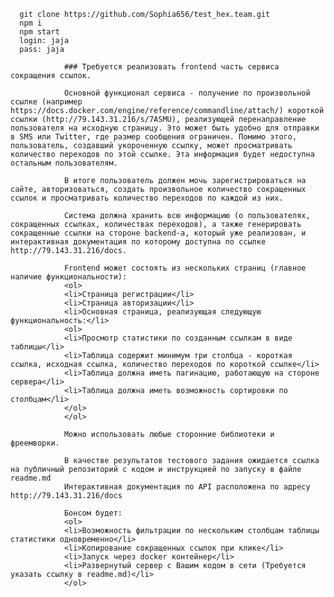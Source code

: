       git clone https://github.com/Sophia656/test_hex.team.git
      npm i
      npm start
      login: jaja
      pass: jaja

                ### Требуется реализовать frontend часть сервиса сокращения ссылок.

                Основной функционал сервиса - получение по произвольной ссылке (например https://docs.docker.com/engine/reference/commandline/attach/) короткой ссылки (http://79.143.31.216/s/7ASMU), реализующей перенаправление пользователя на исходную страницу. Это может быть удобно для отправки в SMS или Twitter, где размер сообщения ограничен. Помимо этого, пользователь, создавший укороченную ссылку, может просматривать количество переходов по этой ссылке. Эта информация будет недоступна остальным пользователям.

                В итоге пользователь должен мочь зарегистрироваться на сайте, авторизоваться, создать произвольное количество сокращенных ссылок и просматривать количество переходов по каждой из них. 

                Система должна хранить всю информацию (о пользователях, сокращенных ссылках, количествах переходов), а также генерировать сокращенные ссылки на стороне backend-а, который уже реализован, и интерактивная документация по которому доступна по ссылке http://79.143.31.216/docs.

                Frontend может состоять из нескольких страниц (главное наличие функциональности):
                <ol>
                <li>Страница регистрации</li>
                <li>Страница авторизации</li>
                <li>Основная страница, реализующая следующую функциональность:</li>
                <ol>
                <li>Просмотр статистики по созданным ссылкам в виде таблицы</li>
                <li>Таблица содержит минимум три столбца - короткая ссылка, исходная ссылка, количество переходов по короткой ссылке</li>
                <li>Таблица должна иметь пагинацию, работающую на стороне сервера</li>
                <li>Таблица должна иметь возможность сортировки по столбцам</li>
                </ol>
                </ol>

                Можно использовать любые сторонние библиотеки и фреемворки.

                В качестве результатов тестового задания ожидается ссылка на публичный репозиторий с кодом и инструкцией по запуску в файле readme.md
                Интерактивная документация по API расположена по адресу http://79.143.31.216/docs

                Бонсом будет:
                <ol>
                <li>Возможность фильтрации по нескольким столбцам таблицы статистики одновременно</li>
                <li>Копирование сокращенных ссылок при клике</li>
                <li>Запуск через docker контейнер</li>
                <li>Развернутый сервер с Вашим кодом в сети (Требуется указать ссылку в readme.md)</li>
                </ol>
